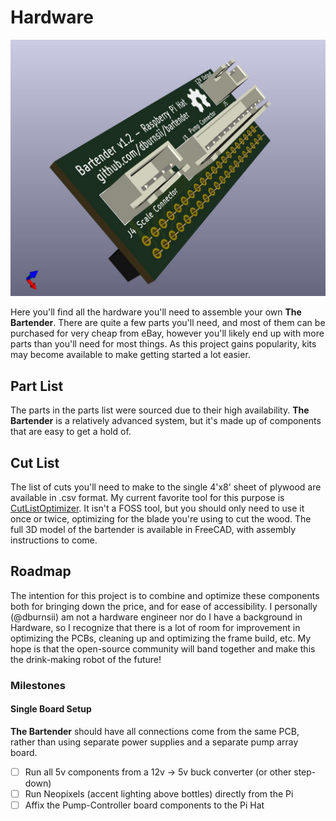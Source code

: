 # Hardware

![Pi Hat PCB](kicad/bartender_pi_hat/bartender_pi_hat_3d.jpg)

Here you'll find all the hardware you'll need to assemble your own **The Bartender**. 
There are quite a few parts you'll need, and most of them can be purchased for very 
cheap from eBay, however you'll likely end up with more parts than you'll need for 
most things. As this project gains popularity, kits may become available to make 
getting started a lot easier.

## Part List
The parts in the parts list were sourced due to their high availability. **The
Bartender** is a relatively advanced system, but it's made up of components that
are easy to get a hold of.

## Cut List

The list of cuts you'll need to make to the single 4'x8' sheet of plywood are
available in .csv format. My current favorite tool for this purpose is
[CutListOptimizer](https://www.cutlistoptimizer.com/). It isn't a FOSS tool,
but you should only need to use it once or twice, optimizing for the blade
you're using to cut the wood. The full 3D model of the bartender is available in
FreeCAD, with assembly instructions to come.

## Roadmap

The intention for this project is to combine and optimize these components
both for bringing down the price, and for ease of accessibility. I personally
(@dburnsii) am not a hardware engineer nor do I have a background in Hardware,
so I recognize that there is a lot of room for improvement in optimizing the
PCBs, cleaning up and optimizing the frame build, etc. My hope is that the
open-source community will band together and make this the drink-making robot
of the future!

### Milestones

#### Single Board Setup
**The Bartender** should have all connections come from the same PCB, rather than
using separate power supplies and a separate pump array board.

 - [ ] Run all 5v components from a 12v -> 5v buck converter (or other step-down)
 - [ ] Run Neopixels (accent lighting above bottles) directly from the Pi
 - [ ] Affix the Pump-Controller board components to the Pi Hat
